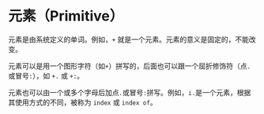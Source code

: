 # 元素（Primitive）

元素是由系统定义的单词。例如，`+` 就是一个元素。元素的意义是固定的，不能改变。

元素可以是用一个图形字符（如`+`）拼写的，后面也可以跟一个屈折修饰符（点`.`或冒号`:`），如 `+.` 或 `+:`。

元素也可以由一个或多个字母后加点`.`或冒号`:`拼写。例如，`i.`是一个元素，根据其使用方式的不同，被称为 `index` 或 `index of`。


